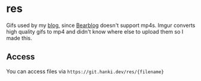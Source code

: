 # res

Gifs used by my [blog](https://hanki.dev), since [Bearblog](https://bearblog.dev/) doesn't support mp4s. Imgur converts high quality gifs to mp4 and didn't know where else to upload them so I made this.

## Access

You can access files via `https://git.hanki.dev/res/{filename}`
